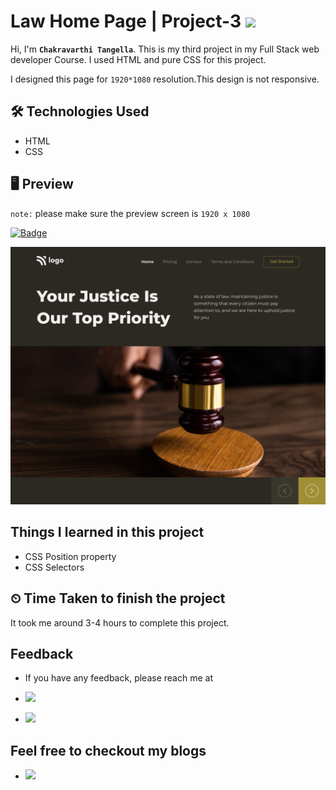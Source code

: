 # Law Home Page | Project-3 ![](https://img.shields.io/badge/Technologies-HTML--CSS-blue)

Hi, I'm **`Chakravarthi Tangella`**. This is my third project in my Full Stack web developer Course. I used HTML and pure CSS for this project.

I designed this page for `1920*1080` resolution.This design is not responsive.

## 🛠 Technologies Used

- HTML
- CSS

## 🖥 Preview

`note:` please make sure the preview screen is `1920 x 1080`

[![Badge](https://img.shields.io/badge/Project--Link-Law%20page-orange)](https://app.netlify.com/sites/chakravarthi-law-home-page)

![](images/3.png)

## Things I learned in this project

- CSS Position property
- CSS Selectors

## ⏲ Time Taken to finish the project

It took me around 3-4 hours to complete this project.

## Feedback

- If you have any feedback, please reach me at

- [![](https://img.shields.io/badge/LinkedIn-0077B5?style=for-the-badge&logo=linkedin&logoColor=white)](https://www.linkedin.com/in/chakravarthi-tangella/)
- [![](https://img.shields.io/badge/Twitter-1DA1F2?style=for-the-badge&logo=twitter&logoColor=white)](https://twitter.com/Chakravarthi52)

## Feel free to checkout my blogs

- [![](https://img.shields.io/badge/Hashnode-2962FF?style=for-the-badge&logo=hashnode&logoColor=white)](https://chakravarthi.hashnode.dev/)
